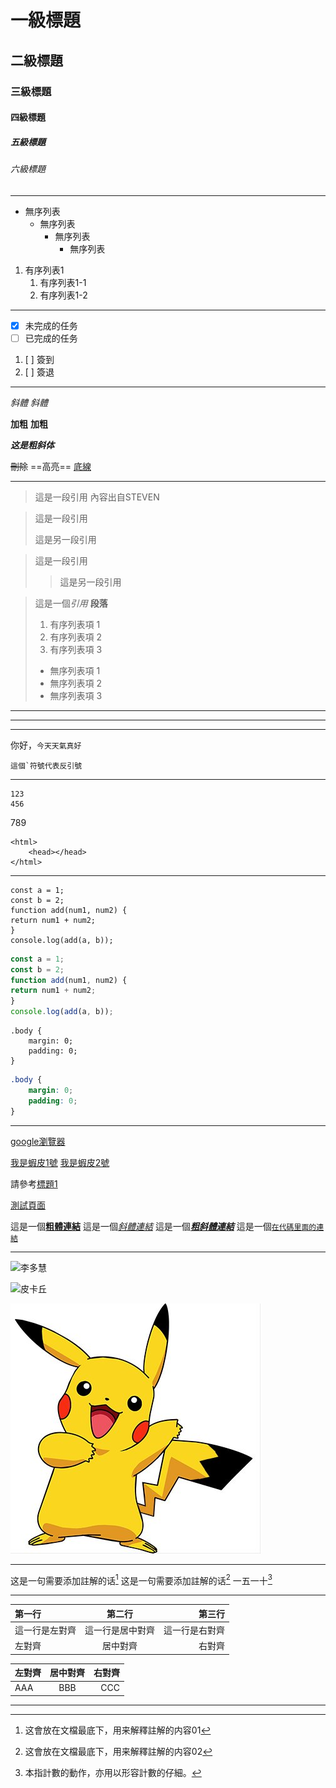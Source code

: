 # 一級標題
## 二級標題
### 三級標題
#### 四級標題
##### 五級標題
###### 六級標題

---

- 無序列表
    * 無序列表
	    + 無序列表
            - 無序列表  
    
1. 有序列表1
	1. 有序列表1-1
	2. 有序列表1-2

---

- [x] 未完成的任务 
- [ ] 已完成的任务

1. [ ] 簽到
2. [ ] 簽退

---

*斜體*
_斜體_

**加粗**
__加粗__

**_这是粗斜体_**

~~刪除~~
==高亮==
<u>底線</u>

---

> 這是一段引用
> 內容出自STEVEN

> 這是一段引用
> 
> 這是另一段引用

> 這是一段引用
> 
> > 這是另一段引用

> 這是一個*引用* **段落**
>
> 1. 有序列表項 1
> 1. 有序列表項 2
> 1. 有序列表項 3
>
> - 無序列表項 1
> - 無序列表項 2
> - 無序列表項 3

---
***
___


你好，`今天天氣真好`

`` 這個`符號代表反引號 ``

---
	123
	456

789

	<html>  
		<head></head>  
	</html>

---

```
const a = 1;  
const b = 2;  
function add(num1, num2) {  
return num1 + num2;  
}  
console.log(add(a, b));
```

```js
const a = 1;  
const b = 2;  
function add(num1, num2) {  
return num1 + num2;  
}  
console.log(add(a, b));
```

~~~
.body {
	margin: 0;
	padding: 0;
}
~~~

~~~css
.body {
	margin: 0;
	padding: 0;
}
~~~

---

[google瀏覽器](https://www.google.com.tw/ "一個搜索引擎")

[我是蝦皮1號][id]
[我是蝦皮2號][id]

請參考[標題1](#一級標題)

[測試頁面](./TEST)

這是一個[**粗體連結**](./TEST)
這是一個[_斜體連結_](./TEST)
這是一個[**_粗斜體連結_**](./TEST)
這是一個[`在代碼里面的連結`](./TEST)

---

![李多慧](https://images.chinatimes.com/newsphoto/2023-11-19/656/20231119000708.jpg "啦啦隊")

![皮卡丘](C:\Users\Steven\Desktop\markdown學習\markdown\pikachu.jpg "卡通")

![皮卡丘](./pikachu.jpg "卡通")

---

这是一句需要添加註解的话[^01]
这是一句需要添加註解的话[^02]
一五一十[^03]

[^01]: 这會放在文檔最底下，用来解釋註解的内容01
[^02]: 这會放在文檔最底下，用来解釋註解的内容02
[^03]: 本指計數的動作，亦用以形容計數的仔細。

---
| 第一行 | 第二行 | 第三行 |
| :-- | :--: | --: |
| 這一行是左對齊 |  這一行是居中對齊  |  這一行是右對齊 |
| 左對齊 |  居中對齊  |  右對齊 |

| 左對齊 | 居中對齊 | 右對齊 |
| :-- | :--: | --: |
| AAA | BBB  | CCC |

---

[id]: https://shopee.tw/ "一個電商平台"
